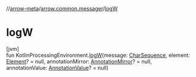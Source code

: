 //[arrow-meta](../../index.md)/[arrow.common.messager](index.md)/[logW](log-w.md)

# logW

[jvm]\
fun KotlinProcessingEnvironment.[logW](log-w.md)(message: [CharSequence](https://kotlinlang.org/api/latest/jvm/stdlib/kotlin/-char-sequence/index.html), element: [Element](https://docs.oracle.com/javase/8/docs/api/javax/lang/model/element/Element.html)? = null, annotationMirror: [AnnotationMirror](https://docs.oracle.com/javase/8/docs/api/javax/lang/model/element/AnnotationMirror.html)? = null, annotationValue: [AnnotationValue](https://docs.oracle.com/javase/8/docs/api/javax/lang/model/element/AnnotationValue.html)? = null)
